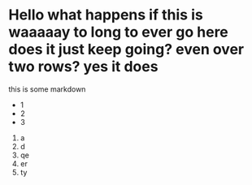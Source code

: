 # Hello what happens if this is waaaaay to long to ever go here does it just keep going? even over two rows? yes it does
this is some markdown

- 1
- 2
- 3

1. a
2. d
3. qe
4. er
5. ty